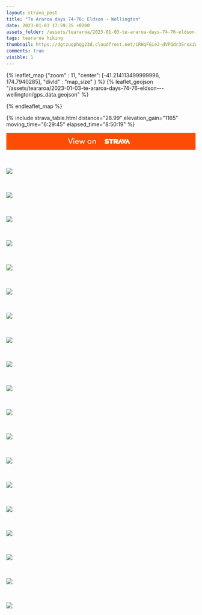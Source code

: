 ```yaml
---
layout: strava_post
title: "Te Araroa days 74-76: Eldson - Wellington"
date: 2023-01-03 17:59:35 +0200
assets_folder: /assets/teararoa/2023-01-03-te-araroa-days-74-76-eldson---wellington
tags: teararoa hiking
thumbnail: https://dgtzuqphqg23d.cloudfront.net/iRHqFGieJ-dVPQdr3SrxxiW0qvpgAyDh7_kCJccvOTc-1024x768.jpg
comments: true
visible: 1
---
```



{% leaflet_map {"zoom" : 11,
                  "center": [-41.214113499999996, 174.7940285],
                 "divId" : "map_size" } %}
    {% leaflet_geojson "/assets/teararoa/2023-01-03-te-araroa-days-74-76-eldson---wellington/gps_data.geojson" %}

{% endleaflet_map %}





{% include strava_table.html distance="28.99" elevation_gain="1165" moving_time="6:29:45" elapsed_time="8:50:19" %}

[![](/assets/strava.jpg)](https://www.strava.com/activities/8334682384)


<br />

![](https://dgtzuqphqg23d.cloudfront.net/iRHqFGieJ-dVPQdr3SrxxiW0qvpgAyDh7_kCJccvOTc-1024x768.jpg)


<br />

![](https://dgtzuqphqg23d.cloudfront.net/chml4H4JvkKQEsgGen65nqSdDNuuBXEHek2xIKzyj1w-1024x768.jpg)


<br />

![](https://dgtzuqphqg23d.cloudfront.net/EwF9rNzrWM4ydZVhdTQ8A2F6-is94eCv47fb_JLs0Rw-1024x768.jpg)


<br />

![](https://dgtzuqphqg23d.cloudfront.net/1YGoBEllCaRNhbwQnrh5BT7u9gN91tuQK0hObj9zPn8-1024x768.jpg)


<br />

![](https://dgtzuqphqg23d.cloudfront.net/Rc9wSeetZfz6ss1Ij1t06Ph0YfHoLIWnXb98-SCdgGc-768x1024.jpg)


<br />

![](https://dgtzuqphqg23d.cloudfront.net/E8UU8ab3EnLZW7lEeoop-z7u5uR8ALrI_8wXbxhskeU-768x1024.jpg)


<br />

![](https://dgtzuqphqg23d.cloudfront.net/ky0W3-Q8oQVELyfg7IO0wr4lhcf3O-v-HFbIoxHS6pI-1024x768.jpg)


<br />

![](https://dgtzuqphqg23d.cloudfront.net/d0PffQzvDE44uLmJW8C9KGem1jmLu1xNrPl2sYZrdFc-1024x768.jpg)


<br />

![](https://dgtzuqphqg23d.cloudfront.net/qjYgywXOW4SPkaqqLfi4cYRvI6fe_ZxQTqMfQVSshLE-1024x767.jpg)


<br />

![](https://dgtzuqphqg23d.cloudfront.net/2Gh6TziE3lxOBTr7XB9hzweq2WjyemDHJnMJOEdZ4E8-768x1024.jpg)


<br />

![](https://dgtzuqphqg23d.cloudfront.net/wCjXk7HFt_2QDSlNx7rPnLf3pRp-M-a9D3uO9zAB2wE-1024x768.jpg)


<br />

![](https://dgtzuqphqg23d.cloudfront.net/_-P0rI7VCVqAaATcOHSVOzEXJ66REGNc9laefH9gYn0-1024x768.jpg)


<br />

![](https://dgtzuqphqg23d.cloudfront.net/kpzrx0xYsCeEcs3TCOL7ir6NvllVZ6byI8l8wZ9juUw-768x1024.jpg)


<br />

![](https://dgtzuqphqg23d.cloudfront.net/Z4POKOBd_K1d-mqzi9aULOM9LW0VcxPwHY8gVa1DM2A-1024x768.jpg)


<br />

![](https://dgtzuqphqg23d.cloudfront.net/UpwD2hnjV61rBW7wqyAoP-vFux2C_dh3djYXpUMI1vQ-1024x768.jpg)


<br />

![](https://dgtzuqphqg23d.cloudfront.net/EadyoxO3W2dJXPYHXCN9pvUbHJ0pbrzEjCpe4Djz67E-768x1024.jpg)


<br />

![](https://dgtzuqphqg23d.cloudfront.net/t4dzSuF9gHQp7JhAsJ2IxEWcOhUPjv4AIrMaen1FT_c-1024x768.jpg)


<br />

![](https://dgtzuqphqg23d.cloudfront.net/VmflrO7-M63iuYSF8fGWmjbu81BAxiaG7NnmVDlYgWw-1024x768.jpg)


<br />

![](https://dgtzuqphqg23d.cloudfront.net/iSTDkhssFtl18sIKxlvYihErr3Ri2fQzslCAmPEFsts-768x1024.jpg)
